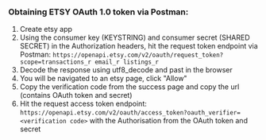 ### Obtaining ETSY OAuth 1.0 token via Postman:
1. Create etsy app
2. Using the consumer key (KEYSTRING) and consumer secret (SHARED SECRET) in the Authorization headers, hit the request token endpoint via Postman: `https://openapi.etsy.com/v2/oauth/request_token?scope=transactions_r email_r listings_r` 
3. Decode the response using utf8_decode and past in the browser
4. You will be navigated to an etsy page, click "Allow"
5. Copy the verification code from the success page and copy the url (contains OAuth token and secret)
6. Hit the request access token endpoint: `https://openapi.etsy.com/v2/oauth/access_token?oauth_verifier=<verification code>` with the Authorisation from the OAuth token and secret 
